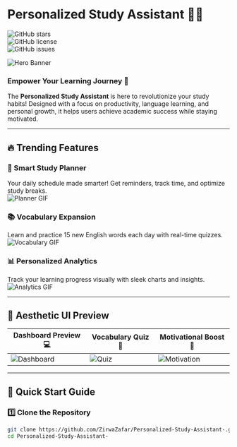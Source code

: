 # Personalized Study Assistant 🚀✨  
![GitHub stars](https://img.shields.io/github/stars/ZirwaZafar/Personalized-Study-Assistant-?style=social)  
![GitHub license](https://img.shields.io/github/license/ZirwaZafar/Personalized-Study-Assistant-?style=flat)  
![GitHub issues](https://img.shields.io/github/issues/ZirwaZafar/Personalized-Study-Assistant-?color=brightgreen)

![Hero Banner](https://media.giphy.com/media/3oriO0OEd9QIDdllqo/giphy.gif)

### Empower Your Learning Journey 🌱  
The **Personalized Study Assistant** is here to revolutionize your study habits! Designed with a focus on productivity, language learning, and personal growth, it helps users achieve academic success while staying motivated.

---

## 🔥 Trending Features

### 🌟 Smart Study Planner  
Your daily schedule made smarter! Get reminders, track time, and optimize study breaks.  
![Planner GIF](https://media.giphy.com/media/5xtDarzp5at2qwSTXVe/giphy.gif)

### 📚 Vocabulary Expansion  
Learn and practice 15 new English words each day with real-time quizzes.  
![Vocabulary GIF](https://media.giphy.com/media/2yb5iu4tveNna7Czo1/giphy.gif)

### 📊 Personalized Analytics  
Track your learning progress visually with sleek charts and insights.  
![Analytics GIF](https://media.giphy.com/media/5xaOcLBKX2E1XE85bBu/giphy.gif)

---

## 🌈 Aesthetic UI Preview

| Dashboard Preview 💻 | Vocabulary Quiz 📖 | Motivational Boost 🌟 |
|----------------------|--------------------|---------------------|
| ![Dashboard](https://via.placeholder.com/200x120?text=Dashboard+Preview) | ![Quiz](https://via.placeholder.com/200x120?text=Quiz+Preview) | ![Motivation](https://via.placeholder.com/200x120?text=Motivational+Boost) |

---

## 🚀 Quick Start Guide

### 1️⃣ Clone the Repository  
```bash
git clone https://github.com/ZirwaZafar/Personalized-Study-Assistant-.git
cd Personalized-Study-Assistant-
